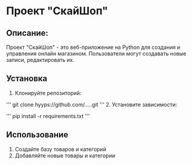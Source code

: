 # Проект "СкайШоп"
## Описание:
Проект "СкайШоп" - это веб-приложение на Python для создания и управления онлайн магазином. Пользователи могут создавать новые записи, редактировать их.
## Установка
1. Клонируйте репозиторий:

'''
git clone hyyps://github.com/.....git
'''
2. Установите зависимости:

'''
pip install -r requirements.txt
'''
## Использование
1. Создайте базу товаров и категорий
2. Добавляйте новые товары и категории

